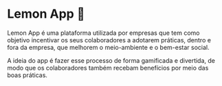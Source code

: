 # Lemon App 🍋

Lemon App é uma plataforma utilizada por empresas que tem como objetivo incentivar os seus colaboradores a adotarem práticas, dentro e fora da empresa, 
que melhorem o meio-ambiente e o bem-estar social.

A ideia do app é fazer esse processo de forma gamificada e divertida, de modo que os colaboradores também recebam benefícios por meio das boas práticas.

